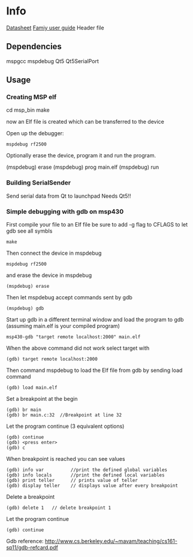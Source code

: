 # Info

[Datasheet](http://www.ti.com/lit/ds/symlink/msp430g2553.pdf)
[Famiy user guide](http://www.ti.com/lit/ug/slau144j/slau144j.pdf)
Header file


## Dependencies

mspgcc
mspdebug
Qt5
Qt5SerialPort

## Usage


### Creating MSP elf

  cd msp_bin
  make

now an Elf file is created which can be transferred to the device

Open up the debugger:

    mspdebug rf2500

Optionally erase the device, program it and run the program.

   (mspdebug) erase
   (mspdebug) prog main.elf
   (mspdebug) run
   

### Building SerialSender

Send serial data from Qt to launchpad
Needs Qt5!!

### Simple debugging with gdb on msp430
First compile your file to an Elf file be sure to add -g flag to CFLAGS to let gdb see all symbls

    make

Then connect the device in mspdebug

    mspdebug rf2500

and erase the device in mspdebug

    (mspdebug) erase

Then let mspdebug accept commands sent by gdb

    (mspdebug) gdb

Start up gdb in a different terminal window and load the program to gdb (assuming main.elf is your compiled program)

    msp430-gdb "target remote localhost:2000" main.elf

When the above command did not work select target with

    (gdb) target remote localhost:2000

Then command mspdebug to load the Elf file  from gdb by sending load command

    (gdb) load main.elf

Set a breakpoint at the begin
   
    (gdb) br main
    (gdb) br main.c:32  //Breakpoint at line 32

Let the program continue (3 equivalent options)

    (gdb) continue
    (gdb) <press enter> 
    (gdb) c

When breakpoint is reached you can see values

    (gdb) info var          //print the defined global variables
    (gdb) info locals       //print the defined local variables
    (gdb) print teller      // prints value of teller
    (gdb) display teller    // displays value after every breakpoint

Delete a breakpoint

    (gdb) delete 1   // delete breakpoint 1

Let the program continue

    (gdb) continue

Gdb reference:
http://www.cs.berkeley.edu/~mavam/teaching/cs161-sp11/gdb-refcard.pdf
